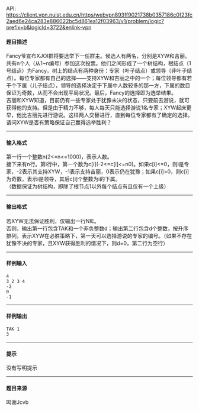 API: https://client.vpn.nuist.edu.cn/https/webvpn893ff9021738b0357186c0f23fc2aed6e24ca283e886022bc5d861ea12f03963/v1/problem/logic?prefix=b&logicId=3722&enlink-vpn

#### 题目描述

Fancy爷宣布XJOI群将要选举下一任群主。候选人有两名，分别是XYW和吉丽。  
共有n个人（从1~n编号）参加这次投票。他们之间形成了一个树结构，根结点（1号结点）为Fancy。树上的结点有两种身份：专家（叶子结点）或领导（非叶子结点）。每位专家都有自己的选择——支持XYW和吉丽之中的一个；每位领导都有若干个下属（儿子结点），领导的选择决定于下属中人数较多的那一方，下属的数目保证为奇数，从而不会出现平局状况。最后，Fancy的选择即为选举结果。  
吉丽和XYW知道，目前仍有一些专家处于犹豫未决的状态，只要前去游说，就可获得他的支持。但是由于精力不够，每人每天只能选择游说1名专家；XYW起床更早，他比吉丽先进行游说。这样两人交替进行，直到每位专家都有了确定的选择。请问XYW是否有策略保证自己赢得选举胜利？  

---

#### 输入格式

第一行一个整数n(2<=n<=1000)，表示人数。  
接下来有n行。第i行中，第一个数为c\[i\](-2<=c\[i\]<=n0)。如果c\[i\]<=0，则i是专家，-2表示其支持XYW，-1表示支持吉丽，0表示仍在犹豫；如果c\[i\]>0，则c\[i\]为奇数，表示i是领导，其后c\[i\]个整数为i的下属。  
（数据保证为树结构，即除了根节点1以外每个结点有且仅有一个上级）

---

#### 输出格式

若XYW无法保证胜利，仅输出一行NIE。  
否则，输出第一行包含TAK和一个非负整数d；输出第二行包含d个整数，按升序排列，表示XYW在必胜策略下，第一天可以选择游说的专家的编号。（如果不存在犹豫不决的专家，且XYW获得胜利的情况下，则d=0，第二行为空行）

---

#### 样例输入
```
4
3 2 3 4
-2
0
-1
```

---

#### 样例输出
```
TAK 1
3

```

---

#### 提示

没有写明提示

---

#### 题目来源

鸣谢Jcvb